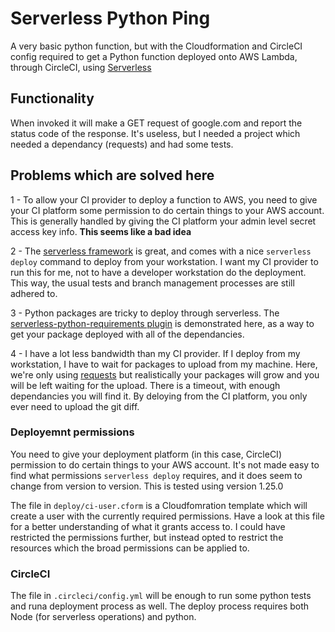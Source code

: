 # Serverless Python Ping

A very basic python function, but with the Cloudformation and CircleCI config required to get a Python function deployed onto AWS Lambda, through CircleCI, using [Serverless](https://serverless.com)

## Functionality
When invoked it will make a GET request of google.com and report the status code of the response. It's useless, but I needed a project which needed a dependancy (requests) and had some tests.

## Problems which are solved here

1 - To allow your CI provider to deploy a function to AWS, you need to give your CI platform some permission to do certain things to your AWS account. This is generally handled by giving the CI platform your admin level secret access key info. **This seems like a bad idea**

2 - The [serverless framework](https://serverless.com) is great, and comes with a nice `serverless deploy` command to deploy from your workstation. I want my CI provider to run this for me, not to have a developer workstation do the deployment. This way, the usual tests and branch management processes are still adhered to.

3 - Python packages are tricky to deploy through serverless. The [serverless-python-requirements plugin](https://github.com/UnitedIncome/serverless-python-requirements) is demonstrated here, as a way to get your package deployed with all of the dependancies.

4 - I have a lot less bandwidth than my CI provider. If I deploy from my workstation, I have to wait for packages to upload from my machine. Here, we're only using [requests](http://docs.python-requests.org) but realistically your packages will grow and you will be left waiting for the upload. There is a timeout, with enough dependancies you will find it. By deloying from the CI platform, you only ever need to upload the git diff.


### Deployemnt permissions
You need to give your deployment platform (in this case, CircleCI) permission to do certain things to your AWS account. It's not made easy to find what permissions `serverless deploy` requires, and it does seem to change from version to version. This is tested using version 1.25.0

The file in `deploy/ci-user.cform` is a Cloudfomration template which will create a user with the currently required permissions. Have a look at this file for a better understanding of what it grants access to. I could have restricted the permissions further, but instead opted to restrict the resources which the broad permissions can be applied to.

### CircleCI
The file in `.circleci/config.yml` will be enough to run some python tests and runa  deployment process as well. The deploy process requires both Node (for serverless operations) and python.